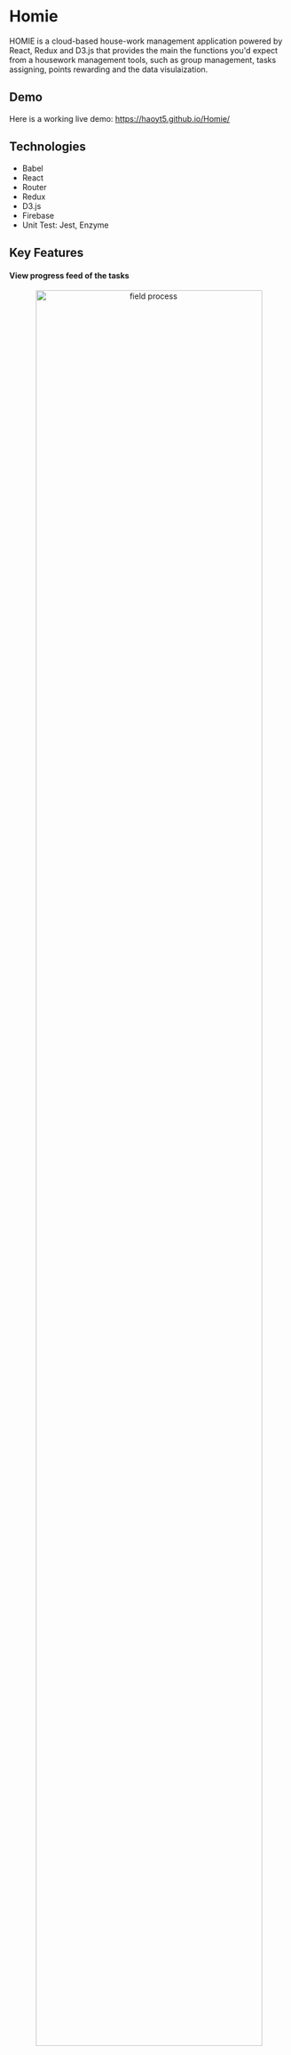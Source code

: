 # Homie

HOMIE is a cloud-based house-work management application powered by React, Redux and D3.js that provides the main the functions you'd expect from a housework management tools, such as group management, tasks assigning, points rewarding and the data visulaization.
## Demo
Here is a working live demo: https://haoyt5.github.io/Homie/
## Technologies
- Babel
- React
- Router
- Redux
- D3.js
- Firebase
- Unit Test: Jest, Enzyme
  
## Key Features
#### View progress feed of the tasks
<p align="center">
<img src="https://haoyt5.github.io/Homie/img/dashboard.png" alt="field process"width="90%"/>
</p>

#### Create tasks with conditions and make it accountable

<p align="center">
<img src="https://haoyt5.github.io/Homie/img/t_create.png" alt="task create" width="29.5%" />
<img src="https://haoyt5.github.io/Homie/img/t_report.png" alt="task report" width="30%"/>
<img src="https://haoyt5.github.io/Homie/img/t_approve.png" alt="task approve" width="30%"/>
</p>

#### Join and leave the groups

<p align="center">
<img src="https://haoyt5.github.io/Homie/img/group_manage.png" alt="alt text" width="90%"/>
<br/>
<img src="https://haoyt5.github.io/Homie/img/group_switch.png" alt="task approve" width="45%" />
<img src="https://haoyt5.github.io/Homie/img/group_create.png" alt="task approve" width="45%"/>
</p>

#### Motivate the users with points comparison

<p align="center">
<img src="https://haoyt5.github.io/Homie/img/chart.png" alt="alt text" width="90%"/>
</p>